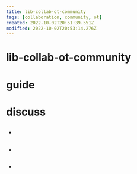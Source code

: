 ```yaml
---
title: lib-collab-ot-community
tags: [collaboration, community, ot]
created: 2022-10-02T20:51:39.551Z
modified: 2022-10-02T20:53:14.276Z
---
```


# lib-collab-ot-community

# guide

 

# discuss
- ## 

- ## 

- ## 

